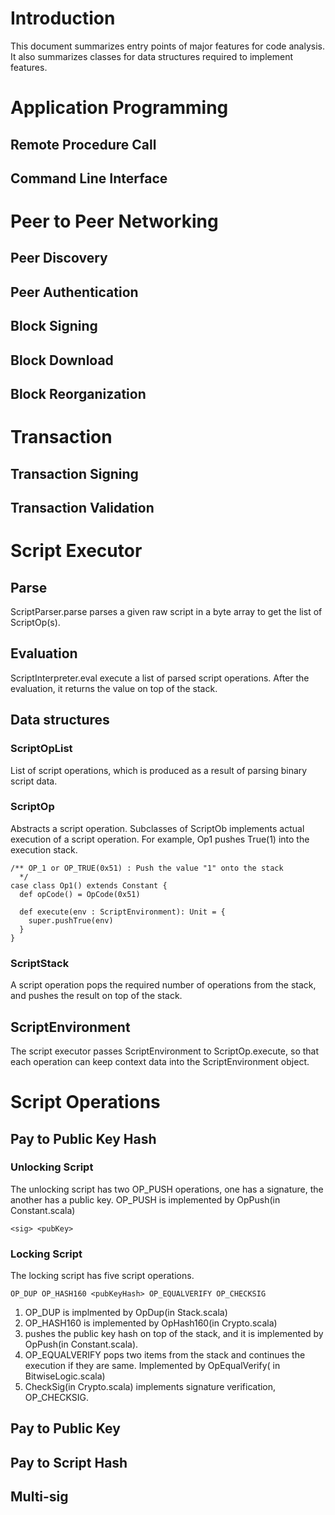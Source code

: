 # Introduction
This document summarizes entry points of major features for code analysis. 
It also summarizes classes for data structures required to implement features.

# Application Programming
## Remote Procedure Call
## Command Line Interface

# Peer to Peer Networking
## Peer Discovery
## Peer Authentication
## Block Signing
## Block Download
## Block Reorganization

# Transaction
## Transaction Signing

## Transaction Validation

# Script Executor

## Parse
ScriptParser.parse parses a given raw script in a byte array to get the list of ScriptOp(s).

## Evaluation
ScriptInterpreter.eval execute a list of parsed script operations. 
After the evaluation, it returns the value on top of the stack.

## Data structures
### ScriptOpList 
List of script operations, which is produced as a result of parsing binary script data.
### ScriptOp
Abstracts a script operation. Subclasses of ScriptOb implements actual execution of a script operation.
For example, Op1 pushes True(1) into the execution stack.
```
/** OP_1 or OP_TRUE(0x51) : Push the value "1" onto the stack
  */
case class Op1() extends Constant {
  def opCode() = OpCode(0x51)

  def execute(env : ScriptEnvironment): Unit = {
    super.pushTrue(env)
  }
}
```

### ScriptStack 
A script operation pops the required number of operations from the stack, and pushes the result on top of the stack.

## ScriptEnvironment
The script executor passes ScriptEnvironment to ScriptOp.execute, so that each operation can keep context data into the ScriptEnvironment object.


# Script Operations 
## Pay to Public Key Hash 
### Unlocking Script
The unlocking script has two OP_PUSH operations, one has a signature, the another has a public key.
OP_PUSH is implemented by OpPush(in Constant.scala)
```
<sig> <pubKey> 
```
### Locking Script 
The locking script has five script operations. 
```
OP_DUP OP_HASH160 <pubKeyHash> OP_EQUALVERIFY OP_CHECKSIG
```

1. OP_DUP is implmented by OpDup(in Stack.scala)
2. OP_HASH160 is implemented by OpHash160(in Crypto.scala)
3. <pubKeyHash> pushes the public key hash on top of the stack, and it is implemented by OpPush(in Constant.scala).
4. OP_EQUALVERIFY pops two items from the stack and continues the execution if they are same. Implemented by OpEqualVerify( in BitwiseLogic.scala)
5. CheckSig(in Crypto.scala) implements signature verification, OP_CHECKSIG.

## Pay to Public Key
## Pay to Script Hash
## Multi-sig